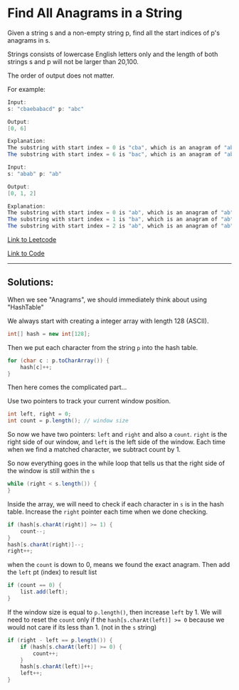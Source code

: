 # Find All Anagrams in a String

Given a string s and a non-empty string p, find all the start indices of p's anagrams in s.

Strings consists of lowercase English letters only and the length of both strings s and p will not be larger than 20,100.

The order of output does not matter.

For example:


````java
Input:
s: "cbaebabacd" p: "abc"

Output:
[0, 6]

Explanation:
The substring with start index = 0 is "cba", which is an anagram of "abc".
The substring with start index = 6 is "bac", which is an anagram of "abc".
````

````java
Input:
s: "abab" p: "ab"

Output:
[0, 1, 2]

Explanation:
The substring with start index = 0 is "ab", which is an anagram of "ab".
The substring with start index = 1 is "ba", which is an anagram of "ab".
The substring with start index = 2 is "ab", which is an anagram of "ab".
````

[Link to Leetcode](https://leetcode.com/problems/find-all-anagrams-in-a-string/)

[Link to Code](FindAnagrams.java)

--------------------------------
## Solutions: 

When we see "Anagrams", we should immediately think about using "HashTable"

We always start with creating a integer array with length 128 (ASCII).

````Java
int[] hash = new int[128];
````

Then we put each character from the string `p` into the hash table.
````java
for (char c : p.toCharArray()) {
	hash[c]++;
}
````

Then here comes the complicated part...

Use two pointers to track your current window position.
````java
int left, right = 0;
int count = p.length(); // window size
````

So now we have two pointers: `left` and `right` and also a `count`.
`right` is the right side of our window, and `left` is the left side of the window.
Each time when we find a matched character, we subtract count by 1.

So now everything goes in the while loop that tells us that the right side
of the window is still within the `s`
````java
while (right < s.length()) {
}
````    

Inside the array, we will need to check if each character in `s` is in the hash table.
Increase the `right` pointer each time when we done checking.
````java
if (hash[s.charAt(right)] >= 1) {
	count--;
}
hash[s.charAt(right)]--;
right++;
````

when the `count` is down to 0, means we found the exact anagram.
Then add the `left` pt (index) to result list
````java
if (count == 0) {
    list.add(left);
}
````

If the window size is equal to `p.length()`, then increase `left` by 1.
We will need to reset the `count` only if the `hash[s.charAt(left)] >= 0` 
because we would not care if its less than 1. (not in the `s` string)
````java
if (right - left == p.length()) {
	if (hash[s.charAt(left)] >= 0) {
		count++;
	}
	hash[s.charAt(left)]++;
	left++;
}
````



